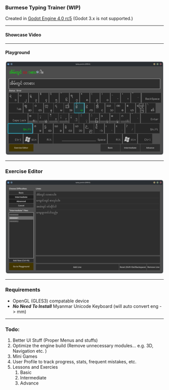 ### Burmese Typing Trainer (WIP)

Created in [Godot Engine 4.0 rc5](https://godotengine.org/article/release-candidate-godot-4-0-rc-5#downloads) (Godot 3.x is not supported.)

---

#### **Showcase Video**



---

#### **Playground**

![](screenshots/Playground.png)

---

### **Exercise Editor**

![](screenshots/ExerciseEditor.png)

---

### **Requirements**


* OpenGL (GLES3) compatable device
* ***No Need To Install*** Myanmar Unicode Keyboard (will auto convert eng -> mm)

---

### **Todo**:

1. Better UI Stuff (Proper Menus and stuffs)
2. Optimize the engine build (Remove unnecessary modules... e.g. 3D, Navigation etc. )
3. Mini Games
4. User Profile to track progress, stats, frequent mistakes, etc.
5. Lessons and Exercies
   1. Basic
   2. Intermediate
   3. Advance
